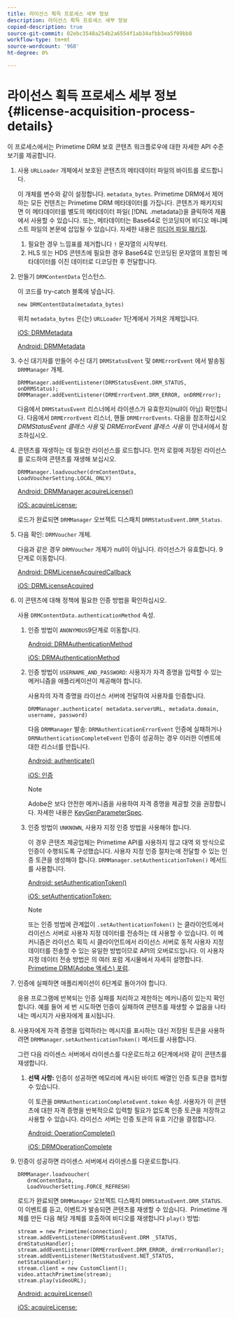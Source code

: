 ```yaml
---
title: 라이선스 획득 프로세스 세부 정보
description: 라이선스 획득 프로세스 세부 정보
copied-description: true
source-git-commit: 02ebc3548a254b2a6554f1ab34afbb3ea5f09bb8
workflow-type: tm+mt
source-wordcount: '968'
ht-degree: 0%

---
```


# 라이선스 획득 프로세스 세부 정보 {#license-acquisition-process-details}

이 프로세스에서는 Primetime DRM 보호 콘텐츠 워크플로우에 대한 자세한 API 수준 보기를 제공합니다.

1. 사용 `URLLoader` 개체에서 보호된 콘텐츠의 메타데이터 파일의 바이트를 로드합니다.

   이 개체를 변수와 같이 설정합니다. `metadata_bytes`. Primetime DRM에서 제어하는 모든 컨텐츠는 Primetime DRM 메타데이터를 가집니다. 콘텐츠가 패키지되면 이 메타데이터를 별도의 메타데이터 파일( [!DNL .metadata])을 클릭하여 제품에서 사용할 수 있습니다. 또는, 메타데이터는 Base64로 인코딩되어 비디오 매니페스트 파일의 본문에 삽입될 수 있습니다. 자세한 내용은 [미디어 파일 패키징](../protecting-content/packaging-media-overview/packaging-media-files.md).
   1. 필요한 경우 느낌표를 제거합니다 `!` 문자열의 시작부터.
   1. HLS 또는 HDS 콘텐츠에 필요한 경우 Base64로 인코딩된 문자열의 포함된 메타데이터를 이진 데이터로 디코딩한 후 전달합니다.
1. 만들기 `DRMContentData` 인스턴스.

   이 코드를 try-catch 블록에 넣습니다.

   ```
   new DRMContentData(metadata_bytes)
   ```

   위치 `metadata_bytes` 은(는) `URLLoader` 1단계에서 가져온 개체입니다.

   [iOS: DRMMetadata](https://help.adobe.com/en_US/primetime/api/drm-apis/client/ios/interface_d_r_m_metadata.html)

   [Android: DRMMetadata](https://help.adobe.com/en_US/primetime/api/drm-apis/client/android/index.html)

1. 수신 대기자를 만들어 수신 대기 `DRMStatusEvent` 및 `DRMErrorEvent` 에서 발송됨 `DRMManager` 개체.

   ```
   DRMManager.addEventListener(DRMStatusEvent.DRM_STATUS, onDRMStatus); 
   DRMManager.addEventListener(DRMErrorEvent.DRM_ERROR, onDRMError);
   ```

   다음에서 `DRMStatusEvent` 리스너에서 라이센스가 유효한지(null이 아님) 확인합니다. 다음에서 `DRMErrorEvent` 리스너, 핸들 `DRMErrorEvents`. 다음을 참조하십시오 *DRMStatusEvent 클래스 사용* 및 *DRMErrorEvent 클래스 사용* 이 안내서에서 참조하십시오.

1. 콘텐츠를 재생하는 데 필요한 라이선스를 로드합니다.
먼저 로컬에 저장된 라이선스를 로드하여 콘텐츠를 재생해 보십시오.

   ```
   DRMManager.loadvoucher(drmContentData, LoadVoucherSetting.LOCAL_ONLY)
   ```

   [Android: DRMManager.acquireLicense()](https://help.adobe.com/en_US/primetime/api/drm-apis/client/android/com/adobe/ave/drm/DRMManager.html#acquireLicense(com.adobe.ave.drm.DRMMetadata,%20com.adobe.ave.drm.DRMAcquireLicenseSettings,%20com.adobe.ave.drm.DRMOperationErrorCallback,%20com.adobe.ave.drm.DRMLicenseAcquiredCallback))

   [iOS: acquireLicense:](https://help.adobe.com/en_US/primetime/api/drm-apis/client/ios/interface_d_r_m_manager.html#a52accb5ed5b49d6e5d91277d78279f1b)

   로드가 완료되면 `DRMManager` 오브젝트 디스패치 `DRMStatusEvent.DRM_Status`.

1. 다음 확인: `DRMVoucher` 개체.


   다음과 같은 경우 `DRMVoucher` 개체가 null이 아닙니다. 라이선스가 유효합니다. 9단계로 이동합니다.

   [Android: DRMLicenseAcquiredCallback](https://help.adobe.com/en_US/primetime/api/drm-apis/client/android/com/adobe/ave/drm/DRMLicenseAcquiredCallback.html)

   [iOS: DRMLicenseAcquired](https://help.adobe.com/en_US/primetime/api/drm-apis/client/ios/_d_r_m_interface_8h.html#afe5a9e3a003f312ee268d9b00927fa6d)
1. 이 콘텐츠에 대해 정책에 필요한 인증 방법을 확인하십시오.

   사용 `DRMContentData.authenticationMethod` 속성.
   1. 인증 방법이 `ANONYMOUS`9단계로 이동합니다. 

      [Android: DRMAuthenticationMethod](https://help.adobe.com/en_US/primetime/api/drm-apis/client/android/index.html?com/adobe/ave/drm/DRMLicenseAcquiredCallback.html)

      [iOS: DRMAuthenticationMethod](https://help.adobe.com/en_US/primetime/api/drm-apis/client/ios/_d_r_m_interface_8h.html#a2003f29af93898b52a4123c2dd92c457)
   1. 인증 방법이 `USERNAME_AND_PASSWORD`: 사용자가 자격 증명을 입력할 수 있는 메커니즘을 애플리케이션이 제공해야 합니다.

      사용자의 자격 증명을 라이선스 서버에 전달하여 사용자를 인증합니다.

      ```
      DRMManager.authenticate( metadata.serverURL, metadata.domain, username, password)
      ```

      다음 `DRMManager` 발송: `DRMAuthenticationErrorEvent` 인증에 실패하거나 `DRMAuthenticationCompleteEvent` 인증이 성공하는 경우 이러한 이벤트에 대한 리스너를 만듭니다.

      [Android: authenticate()](https://help.adobe.com/en_US/primetime/api/drm-apis/client/android/com/adobe/ave/drm/DRMManager.html#authenticate(com.adobe.ave.drm.DRMMetadata,%20java.lang.String,%20java.lang.String,%20java.lang.String,%20java.lang.String,%20com.adobe.ave.drm.DRMOperationErrorCallback,%20com.adobe.ave.drm.DRMAuthenticationCompleteCallback))

      [iOS: 인증](https://help.adobe.com/en_US/primetime/api/drm-apis/client/ios/interface_d_r_m_manager.html#a169c1441f196a834094a8e0f5ecb4aca)

      >[!NOTE]
      >
      >Adobe은 보다 안전한 메커니즘을 사용하여 자격 증명을 제공할 것을 권장합니다. 자세한 내용은 [KeyGenParameterSpec](https://developer.android.com/reference/android/security/keystore/KeyGenParameterSpec.html).

   1. 인증 방법이 `UNKNOWN`, 사용자 지정 인증 방법을 사용해야 합니다.

      이 경우 콘텐츠 제공업체는 Primetime API를 사용하지 않고 대역 외 방식으로 인증이 수행되도록 구성했습니다. 사용자 지정 인증 절차는에 전달할 수 있는 인증 토큰을 생성해야 합니다. `DRMManager.setAuthenticationToken()` 메서드를 사용합니다.

      [Android: setAuthenticationToken()](https://help.adobe.com/en_US/primetime/api/drm-apis/client/android/com/adobe/ave/drm/DRMManager.html#setAuthenticationToken(com.adobe.ave.drm.DRMMetadata,%20java.lang.String,%20byte[],%20com.adobe.ave.drm.DRMOperationErrorCallback,%20com.adobe.ave.drm.DRMOperationCompleteCallback))

      [iOS: setAuthenticationToken:](https://help.adobe.com/en_US/primetime/api/drm-apis/client/ios/interface_d_r_m_manager.html#a17884b5d9bcc5b0b39503f61140f9b09)

      >[!NOTE]
      >
      >또는 인증 방법에 관계없이 `.setAuthenticationToken()` 는 클라이언트에서 라이선스 서버로 사용자 지정 데이터를 전송하는 데 사용할 수 있습니다. 이 메커니즘은 라이선스 획득 시 클라이언트에서 라이선스 서버로 동적 사용자 지정 데이터를 전송할 수 있는 유일한 방법이므로 API의 오버로드입니다. 이 사용자 지정 데이터 전송 방법은 의 여러 포럼 게시물에서 자세히 설명합니다. [Primetime DRM(Adobe 액세스) 포럼](https://forums.adobe.com/community/adobe_access).

1. 인증에 실패하면 애플리케이션이 6단계로 돌아가야 합니다.

   응용 프로그램에 반복되는 인증 실패를 처리하고 제한하는 메커니즘이 있는지 확인합니다. 예를 들어 세 번 시도하면 인증이 실패하여 콘텐츠를 재생할 수 없음을 나타내는 메시지가 사용자에게 표시됩니다.
1. 사용자에게 자격 증명을 입력하라는 메시지를 표시하는 대신 저장된 토큰을 사용하려면 `DRMManager.setAuthenticationToken()` 메서드를 사용합니다.

   그런 다음 라이센스 서버에서 라이센스를 다운로드하고 6단계에서와 같이 콘텐츠를 재생합니다.
   1. **선택 사항:** 인증이 성공하면 메모리에 캐시된 바이트 배열인 인증 토큰을 캡처할 수 있습니다.

      이 토큰을 `DRMAuthenticationCompleteEvent.token` 속성. 사용자가 이 콘텐츠에 대한 자격 증명을 반복적으로 입력할 필요가 없도록 인증 토큰을 저장하고 사용할 수 있습니다. 라이선스 서버는 인증 토큰의 유효 기간을 결정합니다.

      [Android: OperationComplete()](https://help.adobe.com/en_US/primetime/api/drm-apis/client/android/com/adobe/ave/drm/DRMOperationCompleteCallback.html)

      [iOS: DRMOperationComplete](https://help.adobe.com/en_US/primetime/api/drm-apis/client/ios/_d_r_m_interface_8h.html#a5f2392ec6661b51bf7b0df71cd514731)
1. 인증이 성공하면 라이센스 서버에서 라이센스를 다운로드합니다.

   ```
   DRMManager.loadvoucher( 
      drmContentData, 
      LoadVoucherSetting.FORCE_REFRESH)
   ```

   로드가 완료되면 `DRMManager` 오브젝트 디스패치 `DRMStatusEvent.DRM_STATUS`. 이 이벤트를 듣고, 이벤트가 발송되면 콘텐츠를 재생할 수 있습니다.  Primetime 개체를 만든 다음 해당 개체를 호출하여 비디오를 재생합니다 `play()` 방법:

   ```
   stream = new Primetime(connection); 
   stream.addEventListener(DRMStatusEvent.DRM _STATUS, drmStatusHandler); 
   stream.addEventListener(DRMErrorEvent.DRM_ERROR, drmErrorHandler); 
   stream.addEventListener(NetStatusEvent.NET_STATUS, netStatusHandler); 
   stream.client = new CustomClient(); 
   video.attachPrimetime(stream); 
   stream.play(videoURL);
   ```

   [Android: acquireLicense()](https://help.adobe.com/en_US/primetime/api/drm-apis/client/android/com/adobe/ave/drm/DRMManager.html#acquireLicense(com.adobe.ave.drm.DRMMetadata,%20com.adobe.ave.drm.DRMAcquireLicenseSettings,%20com.adobe.ave.drm.DRMOperationErrorCallback,%20com.adobe.ave.drm.DRMLicenseAcquiredCallback))

   [iOS: acquireLicense:](https://help.adobe.com/en_US/primetime/api/drm-apis/client/ios/interface_d_r_m_manager.html#a52accb5ed5b49d6e5d91277d78279f1b)
